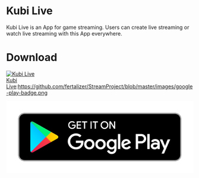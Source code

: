 # Kubi Live

Kubi Live is an App for game streaming. Users can create live streaming or watch live streaming with this App everywhere. 

# Download


[![Kubi Live]](https://play.google.com/store/apps/details?id=com.mark.streamproject)  
[Kubi Live]:https://github.com/fertalizer/StreamProject/blob/master/images/google-play-badge.png 


[![Kubi Live Link](https://github.com/fertalizer/StreamProject/blob/master/images/google-play-badge.png)][Kubi Live]

[Kubi Live]: https://play.google.com/store/apps/details?id=com.mark.streamproject

